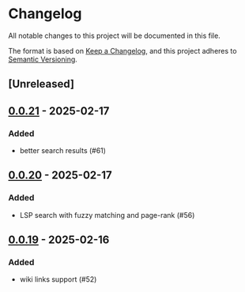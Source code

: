 # Changelog

All notable changes to this project will be documented in this file.

The format is based on [Keep a Changelog](https://keepachangelog.com/en/1.0.0/),
and this project adheres to [Semantic Versioning](https://semver.org/spec/v2.0.0.html).

## [Unreleased]

## [0.0.21](https://github.com/iwe-org/iwe/compare/liwe-v0.0.20...liwe-v0.0.21) - 2025-02-17

### Added

- better search results (#61)

## [0.0.20](https://github.com/iwe-org/iwe/compare/liwe-v0.0.19...liwe-v0.0.20) - 2025-02-17

### Added

- LSP search with fuzzy matching and page-rank (#56)

## [0.0.19](https://github.com/iwe-org/iwe/compare/liwe-v0.0.18...liwe-v0.0.19) - 2025-02-16

### Added

- wiki links support (#52)
